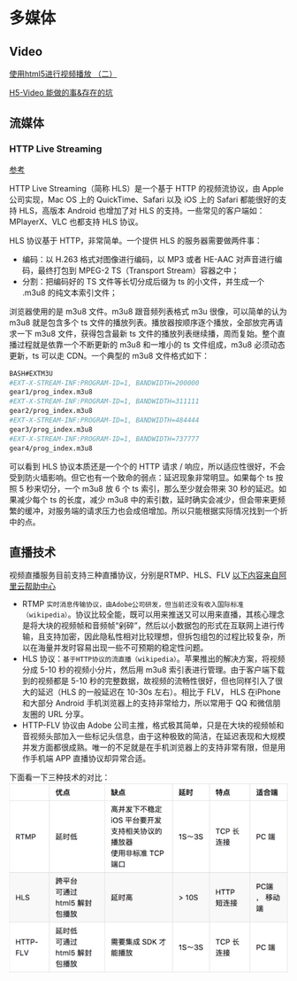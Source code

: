 # 多媒体

## Video

[使用html5进行视频播放 （二）](https://zhuanlan.zhihu.com/p/25127524)

[H5-Video 能做的事&存在的坑](https://chimee.org/docs/chimee_player_preface.html)





## 流媒体

### HTTP Live Streaming

[参考](https://imququ.com/post/html5-live-player-1.html)

HTTP Live Streaming（简称 HLS）是一个基于 HTTP 的视频流协议，由 Apple 公司实现，Mac OS 上的 QuickTime、Safari 以及 iOS 上的 Safari 都能很好的支持 HLS，高版本 Android 也增加了对 HLS 的支持。一些常见的客户端如：MPlayerX、VLC 也都支持 HLS 协议。

HLS 协议基于 HTTP，非常简单。一个提供 HLS 的服务器需要做两件事：

- 编码：以 H.263 格式对图像进行编码，以 MP3 或者 HE-AAC 对声音进行编码，最终打包到 MPEG-2 TS（Transport Stream）容器之中；
- 分割：把编码好的 TS 文件等长切分成后缀为 ts 的小文件，并生成一个 .m3u8 的纯文本索引文件；

浏览器使用的是 m3u8 文件。m3u8 跟音频列表格式 m3u 很像，可以简单的认为 m3u8 就是包含多个 ts 文件的播放列表。播放器按顺序逐个播放，全部放完再请求一下 m3u8 文件，获得包含最新 ts 文件的播放列表继续播，周而复始。整个直播过程就是依靠一个不断更新的 m3u8 和一堆小的 ts 文件组成，m3u8 必须动态更新，ts 可以走 CDN。一个典型的 m3u8 文件格式如下：

```bash
BASH#EXTM3U
#EXT-X-STREAM-INF:PROGRAM-ID=1, BANDWIDTH=200000
gear1/prog_index.m3u8
#EXT-X-STREAM-INF:PROGRAM-ID=1, BANDWIDTH=311111
gear2/prog_index.m3u8
#EXT-X-STREAM-INF:PROGRAM-ID=1, BANDWIDTH=484444
gear3/prog_index.m3u8
#EXT-X-STREAM-INF:PROGRAM-ID=1, BANDWIDTH=737777
gear4/prog_index.m3u8
```

可以看到 HLS 协议本质还是一个个的 HTTP 请求 / 响应，所以适应性很好，不会受到防火墙影响。但它也有一个致命的弱点：延迟现象非常明显。如果每个 ts 按照 5 秒来切分，一个 m3u8 放 6 个 ts 索引，那么至少就会带来 30 秒的延迟。如果减少每个 ts 的长度，减少 m3u8 中的索引数，延时确实会减少，但会带来更频繁的缓冲，对服务端的请求压力也会成倍增加。所以只能根据实际情况找到一个折中的点。





## 直播技术

视频直播服务目前支持三种直播协议，分别是RTMP、HLS、FLV [以下内容来自阿里云帮助中心](https://help.aliyun.com/knowledge_detail/49785.html)

- RTMP `实时消息传输协议，由Adobe公司研发，但当前还没有收入国际标准（wikipedia）`。协议比较全能，既可以用来推送又可以用来直播，其核心理念是将大块的视频帧和音频帧“剁碎”，然后以小数据包的形式在互联网上进行传输，且支持加密，因此隐私性相对比较理想，但拆包组包的过程比较复杂，所以在海量并发时容易出现一些不可预期的稳定性问题。
- HLS 协议：`基于HTTP协议的流直播（wikipedia）`。苹果推出的解决方案，将视频分成 5-10 秒的视频小分片，然后用 m3u8 索引表进行管理。由于客户端下载到的视频都是 5-10 秒的完整数据，故视频的流畅性很好，但也同样引入了很大的延迟（HLS 的一般延迟在 10-30s 左右）。相比于 FLV， HLS 在iPhone 和大部分 Android 手机浏览器上的支持非常给力，所以常用于 QQ 和微信朋友圈的 URL 分享。
- HTTP-FLV 协议由 Adobe 公司主推，格式极其简单，只是在大块的视频帧和音视频头部加入一些标记头信息，由于这种极致的简洁，在延迟表现和大规模并发方面都很成熟。唯一的不足就是在手机浏览器上的支持非常有限，但是用作手机端 APP 直播协议却异常合适。

下面看一下三种技术的对比：
![live-tech-table.png](./assets/2522209547-20181229165129974.png)
